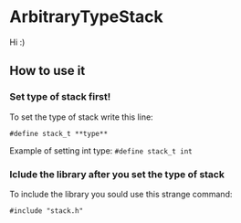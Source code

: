 # ArbitraryTypeStack
  Hi :)
  ## How to use it

  ### Set type of stack first!

   To set the type of stack write this line:

   ```#define stack_t **type**```
    
   Example of setting int type:
   ```#define stack_t int```

  ### Iclude the library after you set the type of stack

   To include the library you sould use this strange command:

   ```#include "stack.h"```
    
